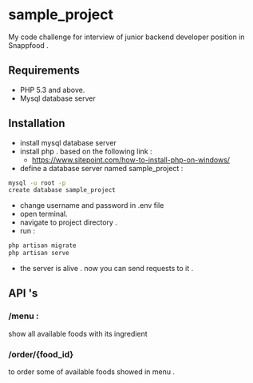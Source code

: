  sample_project
===============

My code challenge for interview of  junior backend developer position in Snappfood . 

 Requirements
---

- PHP 5.3 and above.
- Mysql database server


 Installation
---
- install mysql database server
- install php . based on the following link : 
  - https://www.sitepoint.com/how-to-install-php-on-windows/
- define a database server named sample_project :


```sh
mysql -u root -p 
create database sample_project
```

- change username and password in .env file
- open terminal.
- navigate to project directory . 
- run :

```sh
php artisan migrate 
php artisan serve
```
- the server is alive . now you can send requests to it . 

API 's
---
### /menu : 
show all available foods with its ingredient

### /order/{food_id}
to order some of available foods showed in menu . 
